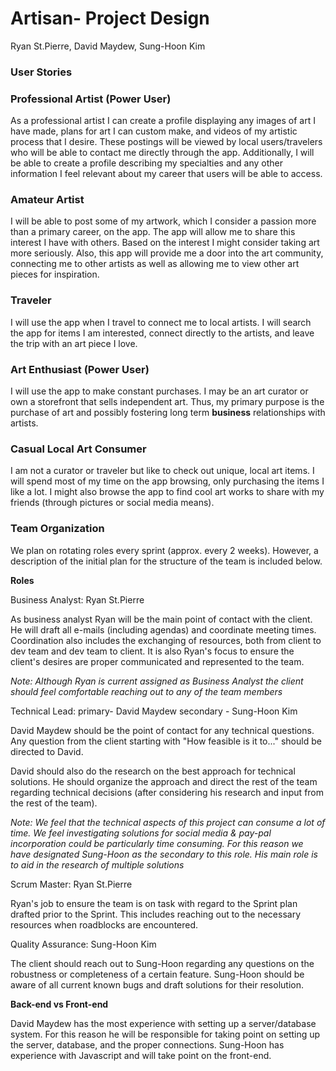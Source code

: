 # Artisan- Project Design

Ryan St.Pierre, David Maydew, Sung-Hoon Kim

### User Stories

### Professional Artist (Power User)

As a professional artist I can create a profile displaying any images of art I have made, plans for art I can custom make, and videos of my artistic process that I desire. These postings will be viewed by local users/travelers who will be able to contact me directly through the app. Additionally, I will be able to create a profile describing my specialties and any other information I feel relevant about my career that users will be able to access.

### Amateur Artist

I will be able to post some of my artwork, which I consider a passion more than a primary career, on the app.  The app will allow me to share this interest I have with others.  Based on the interest I might consider taking art more seriously.   Also, this app will provide me a door into the art community, connecting me to other artists as well as allowing me to view other art pieces for inspiration.

### Traveler

I will use the app when I travel to connect me to local artists.  I will search the app for items I am interested, connect directly to the artists, and leave the trip with an art piece I love.

### Art Enthusiast (Power User)

I will use the app to make constant purchases.  I may be an art curator or own a storefront that sells independent art.  Thus, my primary purpose is the purchase of art and possibly fostering long term **business** relationships with artists.

### Casual Local Art Consumer

I am not a curator or traveler but like to check out unique, local art items.  I will spend most of my time on the app browsing, only purchasing the items I like a lot.  I might also browse the app to find cool art works to share with my friends (through pictures or social media means).

### Team Organization

We plan on rotating roles every sprint (approx. every 2 weeks).  However, a description of the initial plan for the structure of the team is included below.

**Roles**

Business Analyst: Ryan St.Pierre

As business analyst Ryan will be the main point of contact with the client.  He will draft all e-mails (including agendas) and coordinate meeting times.  Coordination also includes the exchanging of resources, both from client to dev team and dev team to client. It is also Ryan's focus to ensure the client's desires are proper communicated and represented to the team.  

*Note: Although Ryan is current assigned as Business Analyst the client should feel comfortable reaching out to any of the team members*

Technical Lead:
primary- David Maydew secondary - Sung-Hoon Kim

David Maydew should be the point of contact for any technical questions.  Any question from the client starting with "How feasible is it to..." should be directed to David.  

David should also do the research on the best approach for technical solutions.  He should organize the approach and direct the rest of the team regarding technical decisions (after considering his research and input from the rest of the team).

*Note: We feel that the technical aspects of this project can consume a lot of time.  We feel investigating solutions for social media & pay-pal incorporation could be particularly time consuming.  For this reason we have designated Sung-Hoon as the secondary to this role.  His main role is to aid in the research of multiple solutions*

Scrum Master: Ryan St.Pierre

Ryan's job to ensure the team is on task with regard to the Sprint plan drafted prior to the Sprint. This includes reaching out to the necessary resources when roadblocks are encountered.

Quality Assurance: Sung-Hoon Kim

The client should reach out to Sung-Hoon regarding any questions on the robustness or completeness of a certain feature.  Sung-Hoon should be aware of all current known bugs and draft solutions for their resolution.

**Back-end vs Front-end**

David Maydew has the most experience with setting up a server/database system.  For this reason he will be responsible for taking point on setting up the server, database, and the proper connections.  Sung-Hoon has experience with Javascript and will take point on the front-end. 
